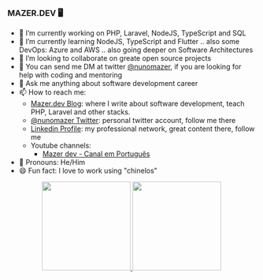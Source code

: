 ### MAZER.DEV 🖥️

- 🔭 I’m currently working on PHP, Laravel, NodeJS, TypeScript and SQL
- 🌱 I’m currently learning NodeJS, TypeScript and Flutter .. also some DevOps: Azure and AWS .. also going deeper on Software Architectures
- 👯 I’m looking to collaborate on greate open source projects
- 🤔 You can send me DM at twitter [@nunomazer](https://twitter.com/nunomazer), if you  are looking for help with coding and mentoring
- 💬 Ask me anything about software development career
- 📫 How to reach me: 
   - [Mazer.dev Blog](https://mazer.dev/en): where I write about software development, teach PHP, Laravel and other stacks.
   - [@nunomazer Twitter](https://twitter.com/nunomazer): personal twitter account, follow me there
   - [Linkedin Profile](https://www.linkedin.com/in/ademirmazerjr/): my professional network, great content there, follow me
   - Youtube channels:
      - [Mazer dev - Canal em Português](https://www.youtube.com/c/AdemirMazerJr?sub_confirmation=1)
- 🧓 Pronouns: He/Him
- 😄 Fun fact: I love to work using "chinelos"

<div align="center">
  <a href="https://github.com/nunomazer">
  <img height="180em" src="https://github-readme-stats.vercel.app/api?username=nunomazer&show_icons=true&theme=merko&include_all_commits=true&count_private=true"/>
  <img height="180em" src="https://github-readme-stats.vercel.app/api/top-langs/?username=nunomazer&layout=compact&langs_count=7&theme=merko"/>
</div>
